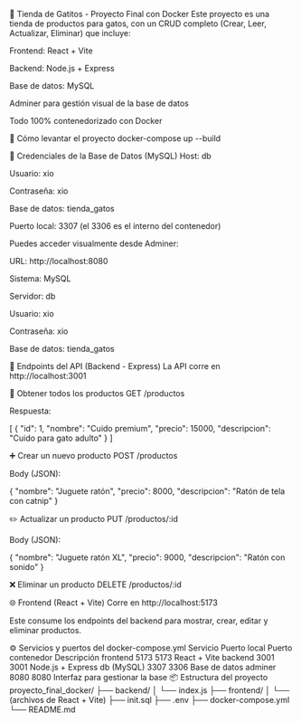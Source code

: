 🐾 Tienda de Gatitos - Proyecto Final con Docker
Este proyecto es una tienda de productos para gatos, con un CRUD completo (Crear, Leer, Actualizar, Eliminar) que incluye:

Frontend: React + Vite

Backend: Node.js + Express

Base de datos: MySQL

Adminer para gestión visual de la base de datos

Todo 100% contenedorizado con Docker

🚀 Cómo levantar el proyecto
docker-compose up --build

🐬 Credenciales de la Base de Datos (MySQL)
Host: db

Usuario: xio

Contraseña: xio

Base de datos: tienda_gatos

Puerto local: 3307 (el 3306 es el interno del contenedor)

Puedes acceder visualmente desde Adminer:

URL: http://localhost:8080

Sistema: MySQL

Servidor: db

Usuario: xio

Contraseña: xio

Base de datos: tienda_gatos

🔌 Endpoints del API (Backend - Express)
La API corre en http://localhost:3001

📄 Obtener todos los productos
GET /productos

Respuesta:

[ { "id": 1, "nombre": "Cuido premium", "precio": 15000, "descripcion": "Cuido para gato adulto" } ]

➕ Crear un nuevo producto
POST /productos

Body (JSON):

{ "nombre": "Juguete ratón", "precio": 8000, "descripcion": "Ratón de tela con catnip" }

✏️ Actualizar un producto
PUT /productos/:id

Body (JSON):

{ "nombre": "Juguete ratón XL", "precio": 9000, "descripcion": "Ratón con sonido" }

❌ Eliminar un producto
DELETE /productos/:id

🌐 Frontend (React + Vite)
Corre en http://localhost:5173

Este consume los endpoints del backend para mostrar, crear, editar y eliminar productos.

⚙️ Servicios y puertos del docker-compose.yml
Servicio	Puerto local	Puerto contenedor	Descripción
frontend	5173	5173	React + Vite
backend	3001	3001	Node.js + Express
db (MySQL)	3307	3306	Base de datos
adminer	8080	8080	Interfaz para gestionar la base
📦 Estructura del proyecto
proyecto_final_docker/
├── backend/
│ └── index.js
├── frontend/
│ └── (archivos de React + Vite)
├── init.sql
├── .env
├── docker-compose.yml
└── README.md
